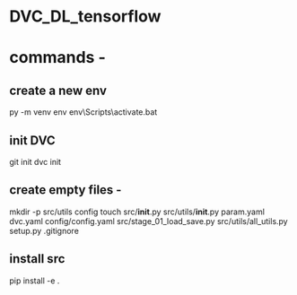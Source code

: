 # DVC_DL_tensorflow

# commands -

## create a new env
py -m venv env
env\Scripts\activate.bat

## init DVC
git init
dvc init

## create empty files -
mkdir -p src/utils config
touch src/__init__.py src/utils/__init__.py param.yaml dvc.yaml config/config.yaml src/stage_01_load_save.py src/utils/all_utils.py setup.py .gitignore

## install src
pip install -e .